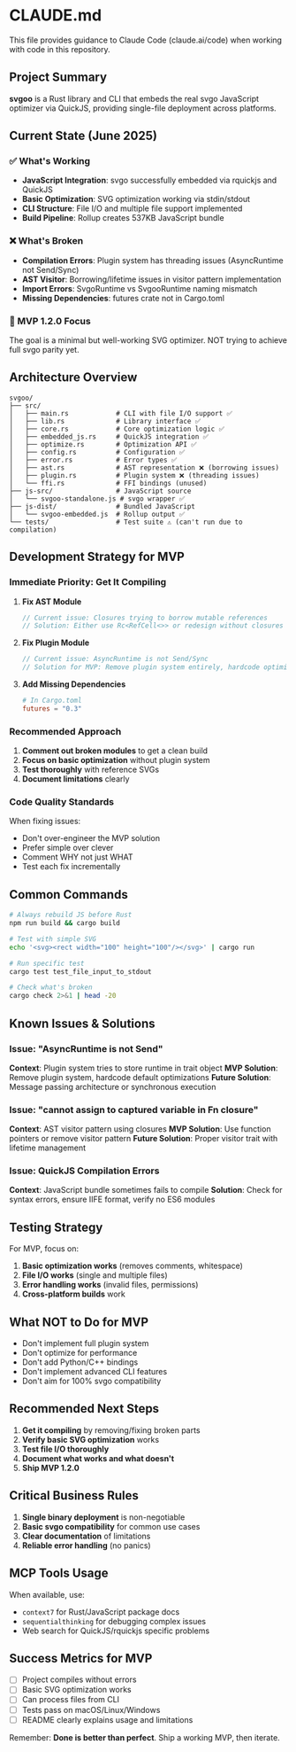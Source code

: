 # CLAUDE.md

This file provides guidance to Claude Code (claude.ai/code) when working with code in this repository.

## Project Summary

**svgoo** is a Rust library and CLI that embeds the real svgo JavaScript optimizer via QuickJS, providing single-file deployment across platforms.

## Current State (June 2025)

### ✅ What's Working
- **JavaScript Integration**: svgo successfully embedded via rquickjs and QuickJS
- **Basic Optimization**: SVG optimization working via stdin/stdout
- **CLI Structure**: File I/O and multiple file support implemented
- **Build Pipeline**: Rollup creates 537KB JavaScript bundle

### ❌ What's Broken
- **Compilation Errors**: Plugin system has threading issues (AsyncRuntime not Send/Sync)
- **AST Visitor**: Borrowing/lifetime issues in visitor pattern implementation
- **Import Errors**: SvgoRuntime vs SvgooRuntime naming mismatch
- **Missing Dependencies**: futures crate not in Cargo.toml

### 🎯 MVP 1.2.0 Focus
The goal is a minimal but well-working SVG optimizer. NOT trying to achieve full svgo parity yet.

## Architecture Overview

```
svgoo/
├── src/
│   ├── main.rs            # CLI with file I/O support ✅
│   ├── lib.rs             # Library interface ✅
│   ├── core.rs            # Core optimization logic ✅
│   ├── embedded_js.rs     # QuickJS integration ✅
│   ├── optimize.rs        # Optimization API ✅
│   ├── config.rs          # Configuration ✅
│   ├── error.rs           # Error types ✅
│   ├── ast.rs             # AST representation ❌ (borrowing issues)
│   ├── plugin.rs          # Plugin system ❌ (threading issues)
│   └── ffi.rs             # FFI bindings (unused)
├── js-src/                # JavaScript source
│   └── svgoo-standalone.js # svgo wrapper ✅
├── js-dist/               # Bundled JavaScript
│   └── svgoo-embedded.js  # Rollup output ✅
└── tests/                 # Test suite ⚠️ (can't run due to compilation)
```

## Development Strategy for MVP

### Immediate Priority: Get It Compiling

1. **Fix AST Module**
   ```rust
   // Current issue: Closures trying to borrow mutable references
   // Solution: Either use Rc<RefCell<>> or redesign without closures
   ```

2. **Fix Plugin Module**  
   ```rust
   // Current issue: AsyncRuntime is not Send/Sync
   // Solution for MVP: Remove plugin system entirely, hardcode optimizations
   ```

3. **Add Missing Dependencies**
   ```toml
   # In Cargo.toml
   futures = "0.3"
   ```

### Recommended Approach

1. **Comment out broken modules** to get a clean build
2. **Focus on basic optimization** without plugin system
3. **Test thoroughly** with reference SVGs
4. **Document limitations** clearly

### Code Quality Standards

When fixing issues:
- Don't over-engineer the MVP solution
- Prefer simple over clever
- Comment WHY not just WHAT
- Test each fix incrementally

## Common Commands

```bash
# Always rebuild JS before Rust
npm run build && cargo build

# Test with simple SVG
echo '<svg><rect width="100" height="100"/></svg>' | cargo run

# Run specific test
cargo test test_file_input_to_stdout

# Check what's broken
cargo check 2>&1 | head -20
```

## Known Issues & Solutions

### Issue: "AsyncRuntime is not Send"
**Context**: Plugin system tries to store runtime in trait object
**MVP Solution**: Remove plugin system, hardcode default optimizations
**Future Solution**: Message passing architecture or synchronous execution

### Issue: "cannot assign to captured variable in Fn closure"  
**Context**: AST visitor pattern using closures
**MVP Solution**: Use function pointers or remove visitor pattern
**Future Solution**: Proper visitor trait with lifetime management

### Issue: QuickJS Compilation Errors
**Context**: JavaScript bundle sometimes fails to compile
**Solution**: Check for syntax errors, ensure IIFE format, verify no ES6 modules

## Testing Strategy

For MVP, focus on:
1. **Basic optimization works** (removes comments, whitespace)
2. **File I/O works** (single and multiple files)
3. **Error handling works** (invalid files, permissions)
4. **Cross-platform builds** work

## What NOT to Do for MVP

- Don't implement full plugin system
- Don't optimize for performance  
- Don't add Python/C++ bindings
- Don't implement advanced CLI features
- Don't aim for 100% svgo compatibility

## Recommended Next Steps

1. **Get it compiling** by removing/fixing broken parts
2. **Verify basic SVG optimization** works
3. **Test file I/O thoroughly**
4. **Document what works and what doesn't**
5. **Ship MVP 1.2.0**

## Critical Business Rules

1. **Single binary deployment** is non-negotiable
2. **Basic svgo compatibility** for common use cases
3. **Clear documentation** of limitations
4. **Reliable error handling** (no panics)

## MCP Tools Usage

When available, use:
- `context7` for Rust/JavaScript package docs
- `sequentialthinking` for debugging complex issues
- Web search for QuickJS/rquickjs specific problems

## Success Metrics for MVP

- [ ] Project compiles without errors
- [ ] Basic SVG optimization works
- [ ] Can process files from CLI
- [ ] Tests pass on macOS/Linux/Windows
- [ ] README clearly explains usage and limitations

Remember: **Done is better than perfect**. Ship a working MVP, then iterate.